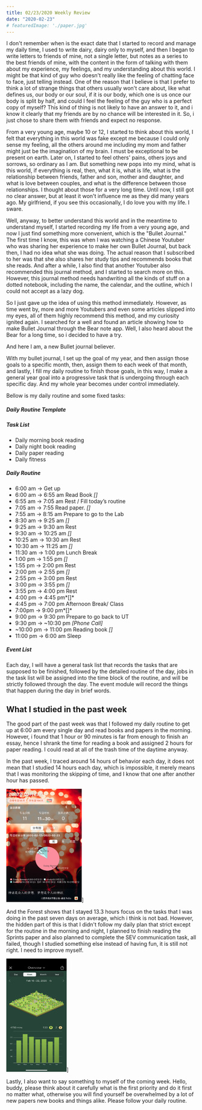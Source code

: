 ```yaml
---
title: 02/23/2020 Weekly Review
date: "2020-02-23"
# featuredImage: './paper.jpg'
---
```


I don't remember when is the exact date that I started to record and manage my daily time, I used to write dairy, dairy only to myself, and then I began to write letters to friends of mine, not a single letter, but notes as a series to the best friends of mine, with the content in the form of talking with them about my experience, my feelings, and my understanding about this world. I might be that kind of guy who doesn't really like the feeling of chatting face to face, just telling instead. One of the reason that I believe is that I prefer to think a lot of strange things that others usually won't care about, like what defines us, our body or our soul, if it is our body, which one is us once our body is split by half, and could I feel the feeling of the guy who is a perfect copy of myself? This kind of thing is not likely to have an answer to it, and i know it clearly that my friends are by no chance will be interested in it. So, i just chose to share them with friends and expect no response. 

From a very young age, maybe 10 or 12, I started to think about this world, I felt that everything in this world was fake except me because I could only sense my feeling, all the others around me including my mom and father might just be the imagination of my brain. I must be exceptional to be present on earth. Later on, I started to feel others' pains, others joys and sorrows, so ordinary as I am. But something new pops into my mind, what is this world, if everything is real, then, what it is, what is life, what is the relationship between friends, father and son, mother and daughter, and what is love between couples, and what is the difference between those relationships. I thought about those for a very long time. Until now, I still got no clear answer, but at least it won't influence me as they did many years ago. My girlfriend, if you see this occasionally, I do love you with my life. I sware.

Well, anyway, to better understand this world and in the meantime to understand myself, I started recording my life from a very young age, and now  I just find something more convenient, which is the "Bullet Journal." The first time I know, this was when I was watching a Chinese Youtuber who was sharing her experience to make her own Bullet Journal, but back then, I had no idea what she was doing. The actual reason that I subscribed to her was that she also shares her study tips and recommends books that she reads. And after a while, I also find that another Youtuber also recommended this journal method, and I started to search more on this. However, this journal method needs handwriting all the kinds of stuff on a dotted notebook, including the name, the calendar, and the outline, which I could not accept as a lazy dog.

So I just gave up the idea of using this method immediately. However, as time went by, more and more Youtubers and even some articles slipped into my eyes, all of them highly recommend this method, and my curiosity ignited again. I searched for a well and found an article showing how to make Bullet Journal through the Bear note app. Well, I also heard about the Bear for a long time, so i decided to have a try. 

And here I am, a new Bullet journal believer.

With my bullet journal, I set up the goal of my year, and then assign those goals to a specific month, then, assign them to each week of that month, and lastly, I fill my daily routine to finish those goals, in this way, I make a general year goal into a progressive task that is undergoing through each specific day. And my whole year becomes under control immediately. 

Bellow is my daily routine and some fixed tasks:

##### Daily Routine Template
##### Task List
- Daily morning book reading
- Daily night book reading
- Daily paper reading
- Daily fitness

##### Daily Routine
- 6:00 am -> Get up
- 6:00 am -> 6:55 am Read Book *[]*
- 6:55 am -> 7:05 am Rest / Fill today’s routine
- 7:05 am -> 7:55 Read paper. *[]*
- 7:55 am -> 8:15 am Prepare to go to the Lab
- 8:30 am -> 9:25 am *[]*
- 9:25 am -> 9:30 am Rest
- 9:30 am -> 10:25 am *[]*
- 10:25 am -> 10:30 am Rest
- 10:30 am -> 11:25 am *[]*
- 11:30 am -> 1:00 pm Lunch Break
- 1:00 pm -> 1:55 pm *[]*
- 1:55 pm -> 2:00 pm Rest
- 2:00 pm -> 2:55 pm *[]*
- 2:55 pm -> 3:00 pm Rest
- 3:00 pm -> 3:55 pm *[]*
- 3:55 pm -> 4:00 pm Rest
- 4:00 pm -> 4:45 pm*[]*
- 4:45 pm -> 7:00 pm Afternoon Break/ Class
- 7:00pm -> 9:00 pm*[]*
- 9:00 pm -> 9:30 pm Prepare to go back to UT
- 9:30 pm -> ~10:30 pm *[Phone Call]*
- ~10:00 pm  -> 11:00 pm Reading book *[]*
- 11:00 pm -> 6:00 am Sleep

##### Event List

<!-- #Routine  -->

Each day, I will have a general task list that records the tasks that are supposed to be finished, followed by the detailed routine of the day, jobs in the task list will be assigned into the time block of the routine, and will be strictly followed through the day. The event module will record the things that happen during the day in brief words.

## What I studied in the past week

The good part of the past week was that I followed my daily routine to get up at 6:00 am every single day and read books and papers in the morning. However, i found that 1 hour or 90 minutes is far from enough to finish an essay, hence I shrank the time for reading a book and assigned 2 hours for paper reading. I could read at all of the trash time of the daytime anyway.

In the past week, I traced around 14 hours of behavior each day, it does not mean that I studied 14 hours each day, which is impossible, it merely means that I was monitoring the skipping of time, and I know that one after another hour has passed.

<img src="./IMG_9DAC2EC00BDF-1.jpeg" width="200" height="300">]

And the Forest shows that I stayed 13.3 hours focus on the tasks that I was doing in the past seven days on average, which i think is not bad. However, the hidden part of this is that I didn't follow my daily plan that strict except for the routine in the morning and night, I planned to finish reading the Sprints paper and also planned to complete the SEV communication task, all failed, though I studied something else instead of having fun, it is still not right. I need to improve myself. 

<img src="./IMG_0148.PNG" width="160" height="300">]

Lastly, I also want to say something to myself of the coming week.
Hello, buddy, please think about it carefully what is the first priority and do it first no matter what, otherwise you will find yourself be overwhelmed by a lot of new papers new books and things alike. Please follow your daily routine.
